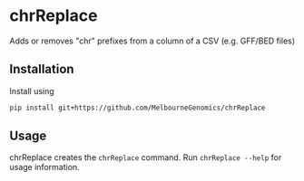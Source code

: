 # chrReplace
Adds or removes "chr" prefixes from a column of a CSV (e.g. GFF/BED files)

## Installation
Install using 
```bash
pip install git+https://github.com/MelbourneGenomics/chrReplace
```

## Usage 
chrReplace creates the `chrReplace` command. Run `chrReplace --help` for usage information.
